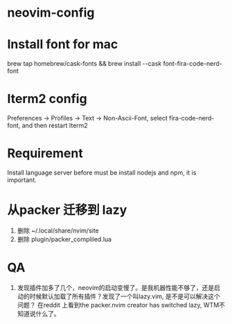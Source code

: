 # neovim-config

# Install font for mac

brew tap homebrew/cask-fonts && brew install --cask font-fira-code-nerd-font

# Iterm2 config
Preferences -> Profiles -> Text -> Non-Ascii-Font, select fira-code-nerd-font, and then restart Iterm2

# Requirement
Install language server before must be install nodejs and npm, it is important.

# 从packer 迁移到 lazy
1. 删除 ~/.local/share/nvim/site
2. 删除 plugin/packer_compliled.lua

# QA
1. 发现插件加多了几个，neovim的启动变慢了。是我机器性能不够了，还是启动的时候默认加载了所有插件？发现了一个叫lazy.vim, 是不是可以解决这个问题？
在reddit 上看到the packer.nvim creator has switched lazy, WTM不知道说什么了。
